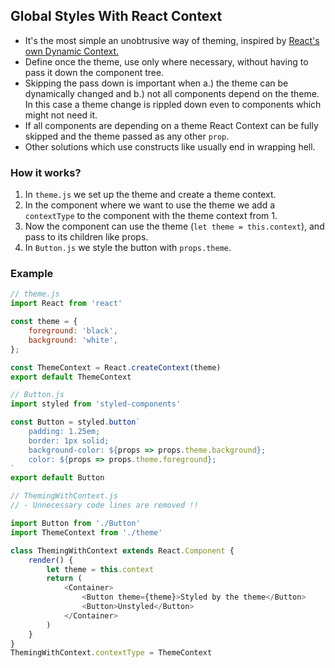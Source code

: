## Global Styles With React Context

- It's the most simple an unobtrusive way of theming, inspired by [React's own Dynamic Context.](https://reactjs.org/docs/context.html#dynamic-context)
- Define once the theme, use only where necessary, without having to pass it down the component tree.
- Skipping the pass down is important when a.) the theme can be dynamically changed and b.) not all components depend on the theme. In this case a theme change is rippled down even to components which might not need it.
- If all components are depending on a theme React Context can be fully skipped and the theme passed as any other `prop`.
- Other solutions which use constructs like [<ThemeProvider>](https://www.styled-components.com/docs/advanced#theming) usually end in wrapping hell.

### How it works?

1. In `theme.js` we set up the theme and create a theme context.
2. In the component where we want to use the theme we add a `contextType` to the component with the theme context from 1.
3. Now the component can use the theme (`let theme = this.context`), and pass to its children like props.
4. In `Button.js` we style the button with `props.theme`.

### Example

```Javascript
// theme.js
import React from 'react'

const theme = {
	foreground: 'black',
	background: 'white',
};

const ThemeContext = React.createContext(theme)
export default ThemeContext
```

```Javascript
// Button.js
import styled from 'styled-components'

const Button = styled.button`
	padding: 1.25em;
	border: 1px solid;
	background-color: ${props => props.theme.background};
	color: ${props => props.theme.foreground};
`
export default Button
```

```Javascript
// ThemingWithContext.js
// - Unnecessary code lines are removed !!

import Button from './Button'
import ThemeContext from './theme'

class ThemingWithContext extends React.Component {
	render() {
		let theme = this.context
		return (
			<Container>
				<Button theme={theme}>Styled by the theme</Button>
				<Button>Unstyled</Button>
			</Container>
		)
	}
}
ThemingWithContext.contextType = ThemeContext
```
